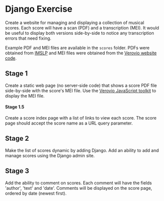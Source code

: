 # Django Exercise

Create a website for managing and displaying a collection of musical scores.
Each score will have a scan (PDF) and a transcription (MEI). It would be useful
to display both versions side-by-side to notice any transcription errors
that need fixing.

Example PDF and MEI files are available in the `scores` folder. PDFs were
obtained from [IMSLP](http://www.imslp.org) and MEI files were obtained from the
[Verovio website code](https://github.com/rism-ch/verovio/tree/gh-pages/examples/downloads).

## Stage 1
Create a static web page (no server-side code) that shows a score PDF file
side-by-side with the score's MEI file. Use the
[Verovio JavaScript toolkit](http://www.verovio.org/javascript.xhtml) to display
the MEI file.

#### Stage 1.5
Create a score index page with a list of links to view each score. The score page should accept the score name as a URL query parameter.

## Stage 2
Make the list of scores dynamic by adding Django. Add an ability to add and manage scores using the Django admin site.

## Stage 3
Add the ability to comment on scores. Each comment will have the fields 'author', 'text' and 'date'. Comments will be displayed on the score page, ordered by date (newest first).
